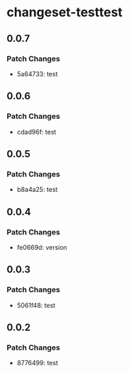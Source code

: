 # changeset-testtest

## 0.0.7

### Patch Changes

- 5a64733: test

## 0.0.6

### Patch Changes

- cdad96f: test

## 0.0.5

### Patch Changes

- b8a4a25: test

## 0.0.4

### Patch Changes

- fe0669d: version

## 0.0.3

### Patch Changes

- 5061f48: test

## 0.0.2

### Patch Changes

- 8776499: test
